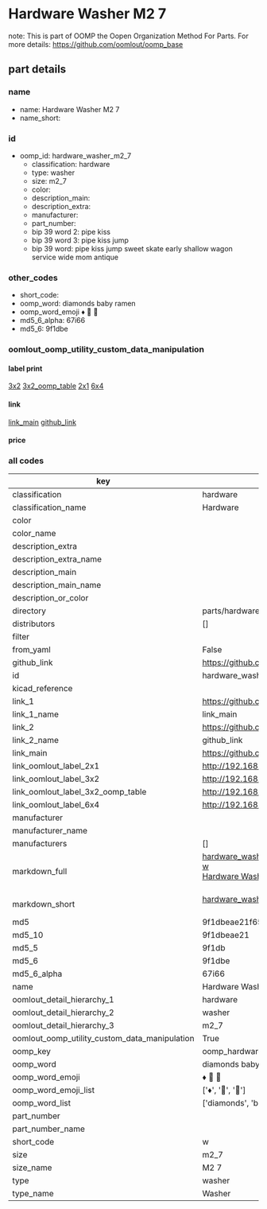 # Hardware Washer M2 7  

note: This is part of OOMP the Oopen Organization Method For Parts. For more details: https://github.com/oomlout/oomp_base

##  part details





### name
* name: Hardware Washer M2 7
* name_short: 
### id
* oomp_id: hardware_washer_m2_7
  * classification: hardware
  * type: washer
  * size: m2_7
  * color: 
  * description_main: 
  * description_extra: 
  * manufacturer: 
  * part_number: 
  * bip 39 word 2: pipe kiss
  * bip 39 word 3: pipe kiss jump
  * bip 39 word: pipe kiss jump sweet skate early shallow wagon service wide mom antique

### other_codes
* short_code: 
* oomp_word: diamonds baby ramen
* oomp_word_emoji :diamonds: :baby: :ramen:
* md5_6_alpha: 67i66
* md5_6: 9f1dbe






### oomlout_oomp_utility_custom_data_manipulation
#### label print
[3x2](http://192.168.1.245:1112/?label=oomp%2067i66)
[3x2_oomp_table](http://192.168.1.107:1112/?label=oomp%2067i66)
[2x1](http://192.168.1.242:1112/?label=oomp%2067i66)
[6x4](http://192.168.1.55:1112/?label=oomp%2067i66)    

#### link

[link_main](https://github.com/oomlout/oomlout_oomp_current_version_messy/tree/main/parts/hardware_washer_m2_7) [github_link](https://github.com/oomlout/oomlout_oomp_part_src/tree/main/parts/hardware_washer_m2_7)                             

#### price







### all codes 
| key | value |  
| --- | --- |  
| classification | hardware |  
| classification_name | Hardware |  
| color |  |  
| color_name |  |  
| description_extra |  |  
| description_extra_name |  |  
| description_main |  |  
| description_main_name |  |  
| description_or_color |   |  
| directory | parts/hardware_washer_m2_7 |  
| distributors | [] |  
| filter |  |  
| from_yaml | False |  
| github_link | https://github.com/oomlout/oomlout_oomp_part_src/tree/main/parts/hardware_washer_m2_7 |  
| id | hardware_washer_m2_7 |  
| kicad_reference |  |  
| link_1 | https://github.com/oomlout/oomlout_oomp_current_version_messy/tree/main/parts/hardware_washer_m2_7 |  
| link_1_name | link_main |  
| link_2 | https://github.com/oomlout/oomlout_oomp_part_src/tree/main/parts/hardware_washer_m2_7 |  
| link_2_name | github_link |  
| link_main | https://github.com/oomlout/oomlout_oomp_current_version_messy/tree/main/parts/hardware_washer_m2_7 |  
| link_oomlout_label_2x1 | http://192.168.1.242:1112/?label=oomp%2067i66 |  
| link_oomlout_label_3x2 | http://192.168.1.245:1112/?label=oomp%2067i66 |  
| link_oomlout_label_3x2_oomp_table | http://192.168.1.107:1112/?label=oomp%2067i66 |  
| link_oomlout_label_6x4 | http://192.168.1.55:1112/?label=oomp%2067i66 |  
| manufacturer |  |  
| manufacturer_name |  |  
| manufacturers | [] |  
| markdown_full | [hardware_washer_m2_7](https://github.com/oomlout/oomlout_oomp_current_version_messy/tree/main/parts/hardware_washer_m2_7)<br>[w](https://github.com/oomlout/oomlout_oomp_current_version_messy/tree/main/parts/hardware_washer_m2_7)<br>[Hardware Washer M2 7](https://github.com/oomlout/oomlout_oomp_current_version_messy/tree/main/parts/hardware_washer_m2_7)<br><br> |  
| markdown_short | [hardware_washer_m2_7](https://github.com/oomlout/oomlout_oomp_current_version_messy/tree/main/parts/hardware_washer_m2_7)<br><br> |  
| md5 | 9f1dbeae21f658a114e50dbaf1deb52a |  
| md5_10 | 9f1dbeae21 |  
| md5_5 | 9f1db |  
| md5_6 | 9f1dbe |  
| md5_6_alpha | 67i66 |  
| name | Hardware Washer M2 7 |  
| oomlout_detail_hierarchy_1 | hardware |  
| oomlout_detail_hierarchy_2 | washer |  
| oomlout_detail_hierarchy_3 | m2_7 |  
| oomlout_oomp_utility_custom_data_manipulation | True |  
| oomp_key | oomp_hardware_washer_m2_7 |  
| oomp_word | diamonds baby ramen |  
| oomp_word_emoji | :diamonds: :baby: :ramen: |  
| oomp_word_emoji_list | [':diamonds:', ':baby:', ':ramen:'] |  
| oomp_word_list | ['diamonds', 'baby', 'ramen'] |  
| part_number |  |  
| part_number_name |  |  
| short_code | w |  
| size | m2_7 |  
| size_name | M2 7 |  
| type | washer |  
| type_name | Washer |  
